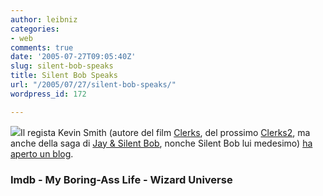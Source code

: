 ```yaml
---
author: leibniz
categories:
- web
comments: true
date: '2005-07-27T09:05:40Z'
slug: silent-bob-speaks
title: Silent Bob Speaks
url: "/2005/07/27/silent-bob-speaks/"
wordpress_id: 172

---
```

![](http://www.wizarduniverse.com/_gfx_/conventions/conventions/WW20031003-smith.gif)Il regista Kevin Smith (autore del film [Clerks](http://www.imdb.com/title/tt0109445/), del prossimo [Clerks2](http://www.imdb.com/title/tt0424345/), ma anche della saga di [Jay & Silent Bob](http://www.imdb.com/title/tt0261392/), nonche Silent Bob lui medesimo) [ha aperto un blog](http://silentbobspeaks.com/).  



### Imdb - My Boring-Ass Life - Wizard Universe
